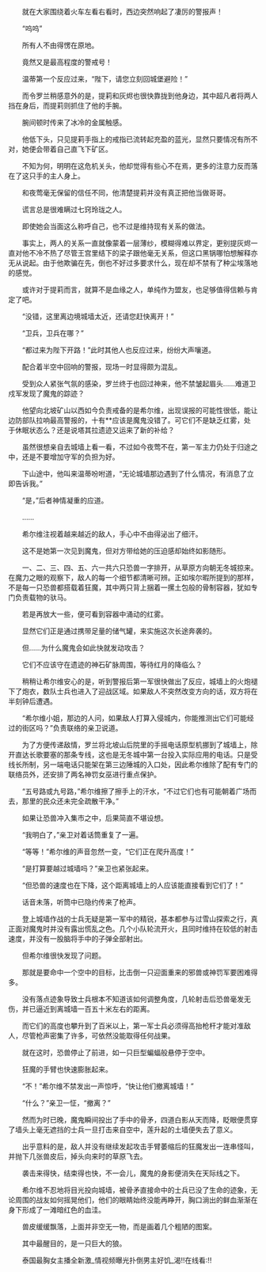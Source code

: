 　　就在大家围绕着火车左看右看时，西边突然响起了凄厉的警报声！

　　“呜呜”

　　所有人不由得愣在原地。

　　竟然又是最高程度的警戒号！

　　温蒂第一个反应过来，“陛下，请您立刻回城堡避险！”

　　而令罗兰稍感意外的是，提莉和灰烬也很快靠拢到他身边，其中超凡者将两人挡在身后，而提莉则抓住了他的手腕。

　　腕间顿时传来了冰冷的金属触感。

　　他低下头，只见提莉手指上的戒指已流转起充盈的蓝光，显然只要情况有所不对，她便会带着自己直飞下矿区。

　　不知为何，明明在这危机关头，他却觉得有些心不在焉，更多的注意力反而落在了这只手的主人身上。

　　和夜莺毫无保留的信任不同，他清楚提莉并没有真正把他当做哥哥。

　　谎言总是很难瞒过七窍玲珑之人。

　　即使她会当面这么称呼自己，也不过是维持现有关系的做法。

　　事实上，两人的关系一直就像蒙着一层薄纱，模糊得难以界定，更别提灰烬一直对他不冷不热了尽管王宫里结下的梁子跟他毫无关系，但这口黑锅哪怕想解释亦无从说起。由于他欺骗在先，倒也不好过多要求什么，现在却不禁有了种尘埃落地的感觉。

　　或许对于提莉而言，就算不是血缘之人，单纯作为盟友，也足够值得信赖与肯定了吧。

　　“没错，这里离边境城墙太近，还请您赶快离开！”

　　“卫兵，卫兵在哪？”

　　“都过来为陛下开路！”此时其他人也反应过来，纷纷大声嚷道。

　　配合着半空中回响的警报，现场一时显得颇为混乱。

　　受到众人紧张气氛的感染，罗兰终于也回过神来，他不禁皱起眉头……难道卫戍军发现了魔鬼的踪迹？

　　他望向北坡矿山以西如今负责戒备的是希尔维，出现误报的可能性很低，能让边防部队拉响最高警报的，十有**应该是魔鬼没错了。可它们不是缺乏红雾，处于休眠状态么？还是说塔其拉遗迹又运来了新的补给？

　　虽然很想亲自去城墙上看一看，不过如今夜莺不在，第一军主力仍处于归途之中，还是不要增加守军的负担为好。

　　下山途中，他叫来温蒂吩咐道，“无论城墙那边遇到了什么情况，有消息了立即告诉我。”

　　“是，”后者神情凝重的应道。

　　……

　　希尔维注视着越来越近的敌人，手心中不由得泌出了细汗。

　　这不是她第一次见到魔鬼，但对方带给她的压迫感却始终如影随形。

　　一、二、三、四、五、六一共六只恐兽一字排开，从草原方向朝无冬城掠来。在魔力之眼的观察下，敌人的每一个细节都清晰可辨。正如埃尔暇所提到的那样，不是每一只恐兽都搭载着狂魔，其中两只背上捆着一摞土包般的骨制容器，犹如专门负责载物的驮马。

　　若是再放大一些，便可看到容器中涌动的红雾。

　　显然它们正是通过携带足量的储气罐，来实施这次长途奔袭的。

　　但……为什么魔鬼会如此快就发动攻击？

　　它们不应该守在遗迹的神石矿脉周围，等待红月的降临么？

　　稍稍让希尔维安心的是，听到警报后第一军很快做出了反应，城墙上的火炮褪下了炮衣，数队士兵也进入了迎战区域。如果敌人不突然改变方向的话，双方将在半刻钟后遭遇。

　　“希尔维小姐，那边的人问，如果敌人打算入侵城内，你能推测出它们可能经过的街区吗？”负责联络的亲卫说道。

　　为了方便传递敌情，罗兰将北坡山后院里的手摇电话原型机挪到了城墙上，除开直达长歌要塞的那条专线，这也是无冬城中第一台投入实际应用的电话。只是受线长所制，另一端电话只能架在第三边陲城的入口处，因此希尔维除了配有专门的联络员外，还安排了两名神罚女巫进行重点保护。

　　“五号路或九号路，”希尔维擦了擦手上的汗水，“不过它们也有可能朝着广场而去，那里的民众还未完全疏散干净。”

　　如果让恐兽冲入集市之中，后果简直不堪设想。

　　“我明白了，”亲卫对着话筒重复了一遍。

　　“等等！”希尔维的声音忽然一变，“它们正在爬升高度！”

　　“是打算要越过城墙吗？”亲卫也紧张起来。

　　“但恐兽的速度也在下降，这个距离城墙上的人应该能直接看到它们了！”

　　话音未落，听筒中已隐约传来了枪声。

　　登上城墙作战的士兵无疑是第一军中的精锐，基本都参与过雪山探索之行，真正面对魔鬼时并没有露出慌乱之色。几个小队轮流开火，且同时维持在较低的射击速度，并没有一股脑将手中的子弹全部射出。

　　但希尔维很快发现了问题。

　　那就是要命中一个空中的目标，比击倒一只迎面重来的邪兽或神罚军要困难得多。

　　没有落点迹象导致士兵根本不知道该如何调整角度，几轮射击后恐兽毫发无伤，并已逼近到离城墙一百五十米左右的距离。

　　而它们的高度也攀升到了百米以上，第一军士兵必须得高抬枪杆才能对准敌人，尽管枪声密集了许多，可依然没能取得任何战果。

　　就在这时，恐兽停止了前进，如一只巨型蝙蝠般悬停于空中。

　　狂魔的手臂也快速膨胀起来。

　　“不！”希尔维不禁发出一声惊呼，“快让他们撤离城墙！”

　　“什么？”亲卫一怔，“撤离？”

　　然而为时已晚，魔鬼瞬间投出了手中的骨矛，四道白影从天而降，眨眼便贯穿了墙头上毫无遮挡的士兵一旦打击来自空中，莲升起的土墙便失去了意义。

　　出乎意料的是，敌人并没有继续发起攻击手臂萎缩后的狂魔发出一连串怪叫，并抛下几张兽皮后，掉头向来时的草原飞去。

　　袭击来得快，结束得也快，不一会儿，魔鬼的身影便消失在天际线之下。

　　希尔维不忍地将目光投向城墙，被骨矛直接命中的士兵已没了生命的迹象，无论周围的战友如何摇晃他们，他们的眼睛始终没能再睁开，胸口淌出的鲜血渐渐在身下形成了一滩暗红色的血洼。

　　兽皮缓缓飘落，上面并非空无一物，而是画着几个粗陋的图案。

　　其中最醒目的，是一只巨大的狼。

　　泰国最胸女主播全新激_情视频曝光扑倒男主好饥_渴!!在线看:!!
